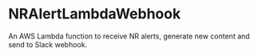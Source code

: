 # NRAlertLambdaWebhook
An AWS Lambda function to receive NR alerts, generate new content and send to Slack webhook.
